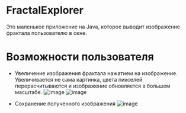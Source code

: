 # FractalExplorer
Это маленькое приложение на Java, которое выводит изображение фрактала пользователю в окне.

# Возможности пользователя
- Увеличение изображения фрактала нажатием на изображение. Увеличивается не сама картинка, цвета пикселей перерасчитываются и изображение обновляется в большем масштабе.
![image](https://user-images.githubusercontent.com/22643606/128031864-c18b6664-fe47-4f6f-bd3b-b93cfa0fb140.png)
![image](https://user-images.githubusercontent.com/22643606/128031933-8c39077e-617e-4057-a343-1c832d166436.png)

- Сохранение полученного изображения
![image](https://user-images.githubusercontent.com/22643606/128032397-8f40395d-a42c-4768-9388-efe329dba9de.png)
